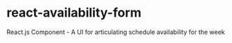 # react-availability-form
React.js Component - A UI for articulating schedule availability for the week
